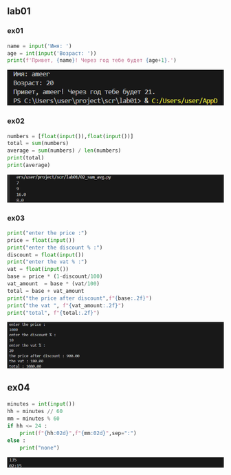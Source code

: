 
## lab01

### ex01

```python
name = input('Имя: ')
age = int(input('Возраст: '))
print(f'Привет, {name}! Через год тебе будет {age+1}.')
```

![alt text](image-1.png)





### ex02

```python
numbers = [float(input()),float(input())]
total = sum(numbers)
average = sum(numbers) / len(numbers)
print(total)
print(average)
```

![alt text](image-2.png)





### ex03

```python
print("enter the price :")
price = float(input())
print("enter the discount % :")
discount = float(input())
print("enter the vat % :")
vat = float(input())
base = price * (1-discount/100)
vat_amount  = base * (vat/100)
total = base + vat_amount
print("the price after discount",f"{base:.2f}")
print("the vat ", f"{vat_amount:.2f}")
print("total", f"{total:.2f}")
```

![alt text](image-3.png)





## ex04

```python
minutes = int(input())
hh = minutes // 60
mm = minutes % 60
if hh <= 24 :
    print(f"{hh:02d}",f"{mm:02d}",sep=":")
else :
    print("none")
```

![alt text](image-4.png)